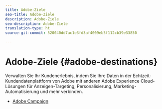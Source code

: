 ```yaml
---
title: Adobe-Ziele
seo-title: Adobe-Ziele
description: Adobe-Ziele
seo-description: Adobe-Ziele
translation-type: ht
source-git-commit: 520040dd7ac1e3fd3af4009eb5f112cb39e33850

---
```



# Adobe-Ziele {#adobe-destinations}

Verwalten Sie Ihr Kundenerlebnis, indem Sie Ihre Daten in der Echtzeit-Kundendatenplattform von Adobe mit anderen Adobe Experience Cloud-Lösungen für Anzeigen-Targeting, Personalisierung, Marketing-Automatisierung und mehr verbinden.

* [Adobe Campaign](/help/rtcdp/destinations/adobe-campaign-destination.md)